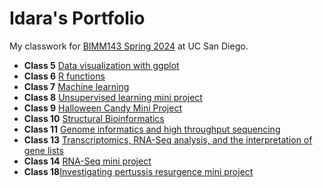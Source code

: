 # Idara's Portfolio

My classwork for [BIMM143 Spring 2024](https://bioboot.github.io/bimm143_S24/) at UC San Diego.

- **Class 5** [Data visualization with ggplot](class05/Class05.Rproje.md)
- **Class 6** [R functions](class%206/6function.md)
- **Class 7** [Machine learning](Class%207/class-7.pdf)
- **Class 8** [Unsupervised learning mini project]()
- **Class 9** [Halloween Candy Mini Project]()
- **Class 10** [Structural Bioinformatics]()
- **Class 11** [Genome informatics and high throughput sequencing]()
- **Class 13** [Transcriptomics, RNA-Seq analysis, and the interpretation of gene lists]()
- **Class 14** [RNA-Seq mini project]()
- **Class 18**[Investigating pertussis resurgence mini project]()
